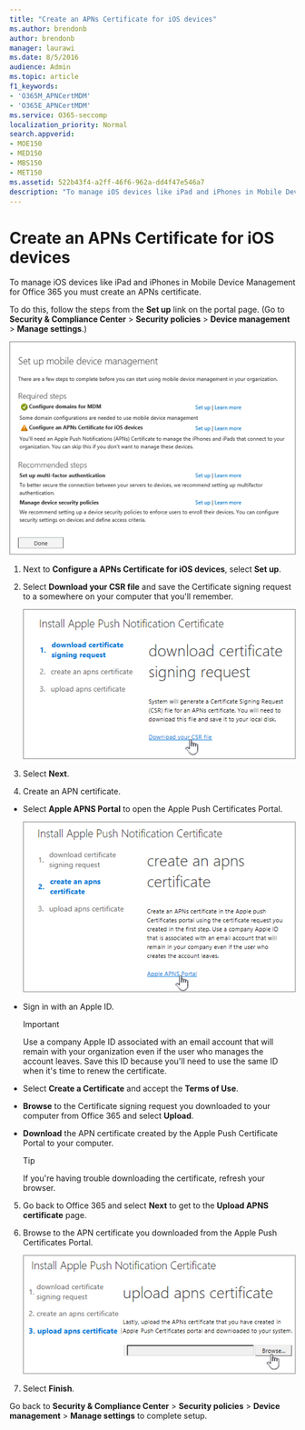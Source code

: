 ```yaml
---
title: "Create an APNs Certificate for iOS devices"
ms.author: brendonb
author: brendonb
manager: laurawi
ms.date: 8/5/2016
audience: Admin
ms.topic: article
f1_keywords:
- 'O365M_APNCertMDM'
- 'O365E_APNCertMDM'
ms.service: O365-seccomp
localization_priority: Normal
search.appverid:
- MOE150
- MED150
- MBS150
- MET150
ms.assetid: 522b43f4-a2ff-46f6-962a-dd4f47e546a7
description: "To manage iOS devices like iPad and iPhones in Mobile Device Management for Office 365, follow these steps to first create an APNs certificate."
---
```


# Create an APNs Certificate for iOS devices

 To manage iOS devices like iPad and iPhones in Mobile Device Management for Office 365 you must create an APNs certificate. 
  
To do this, follow the steps from the **Set up** link on the portal page. (Go to **Security &amp; Compliance Center** \> **Security policies** \> **Device management** \> **Manage settings**.)
  
![Set up mobile device management required and recommended steps](media/d71e3c76-b6b9-4549-ade6-cbfab846d908.png)
  
1. Next to **Configure a APNs Certificate for iOS devices**, select **Set up**.
    
2. Select **Download your CSR file** and save the Certificate signing request to a somewhere on your computer that you'll remember. 
    
    ![Install APN Certificate dialog box](media/03aa8a24-e95c-4077-9b6b-ef76a86bafd7.png)
  
3. Select **Next**.
    
4. Create an APN certificate.
    
  - Select **Apple APNS Portal** to open the Apple Push Certificates Portal. 
    
    ![Install APN Notification cert dialog with Apple APNS Portal selected](media/ce19f53c-f44a-470b-baf3-9278dfda2ba5.png)
  
  - Sign in with an Apple ID.
    
    > [!IMPORTANT]
    > Use a company Apple ID associated with an email account that will remain with your organization even if the user who manages the account leaves. Save this ID because you'll need to use the same ID when it's time to renew the certificate. 
  
  - Select **Create a Certificate** and accept the **Terms of Use**.
    
  - **Browse** to the Certificate signing request you downloaded to your computer from Office 365 and select **Upload**.
    
  - **Download** the APN certificate created by the Apple Push Certificate Portal to your computer. 
    
    > [!TIP]
    > If you're having trouble downloading the certificate, refresh your browser. 
  
5. Go back to Office 365 and select **Next** to get to the **Upload APNS certificate** page. 
    
6. Browse to the APN certificate you downloaded from the Apple Push Certificates Portal.
    
    ![Click the browse button to select APNS cert you downloaded from Apple](media/afe2849d-af23-4c55-9009-d8f25edaf6c0.png)
  
7. Select **Finish**.
    
Go back to **Security &amp; Compliance Center** \> **Security policies** \> **Device management** \> **Manage settings** to complete setup. 
  


